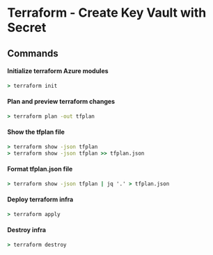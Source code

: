 # Terraform - Create Key Vault with Secret 

## Commands

#### Initialize terraform Azure modules
```cmd
> terraform init
```

####  Plan and preview terraform changes
```cmd
> terraform plan -out tfplan
```

#### Show the tfplan file
```cmd
> terraform show -json tfplan
> terraform show -json tfplan >> tfplan.json
```

#### Format tfplan.json file
```cmd
> terraform show -json tfplan | jq '.' > tfplan.json
```

#### Deploy terraform infra
```cmd
> terraform apply
```

#### Destroy infra
```cmd
> terraform destroy
```